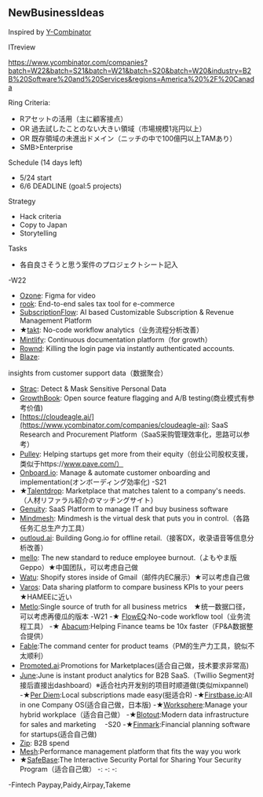 ## NewBusinessIdeas

Inspired by [Y-Combinator](https://www.ycombinator.com/companies)

ITreview

https://www.ycombinator.com/companies?batch=W22&batch=S21&batch=W21&batch=S20&batch=W20&industry=B2B%20Software%20and%20Services&regions=America%20%2F%20Canada

Ring Criteria:
  - Rアセットの活用（主に顧客接点）
  - OR 過去試したことのない大きい領域（市場規模1兆円以上）
  - OR 既存領域の未進出ドメイン（ニッチの中で100億円以上TAMあり）
  - SMB>Enterprise

Schedule (14 days left)
  - 5/24 start
  - 6/6 DEADLINE (goal:5 projects)

Strategy
  - Hack criteria
  - Copy to Japan
  - Storytelling

Tasks
  - 各自良さそうと思う案件のプロジェクトシート記入

-W22
  - [Ozone](https://www.ycombinator.com/companies/ozone): Figma for video
  - [rook](https://www.ycombinator.com/companies/rook): End-to-end sales tax tool for e-commerce
  - [SubscriptionFlow](https://www.ycombinator.com/companies/subscriptionflow): AI based Customizable Subscription & Revenue Management Platform
  - ★[takt](https://www.ycombinator.com/companies/takt): No-code workflow analytics（业务流程分析改善）
  - [Mintlify](https://www.ycombinator.com/companies/mintlify): Continuous documentation platform（for growth）
  - [Rownd](https://www.ycombinator.com/companies/rownd): Killing the login page via instantly authenticated accounts.
  - [Blaze](https://www.ycombinator.com/companies/blaze): 
  
  insights from customer support data（数据聚合）
  - [Strac](https://www.ycombinator.com/companies/strac): Detect & Mask Sensitive Personal Data
  - [GrowthBook](https://www.ycombinator.com/companies/growthbook): Open source feature flagging and A/B testing(商业模式有参考价值)
  - [https://cloudeagle.ai/](https://www.ycombinator.com/companies/cloudeagle-ai): SaaS Research and Procurement Platform（SaaS采购管理效率化，思路可以参考）
  - [Pulley](https://www.ycombinator.com/companies/pulley): Helping startups get more from their equity（创业公司股权支援，类似于https://www.pave.com/）
  - [Onboard.io](https://www.ycombinator.com/companies/onboard-io): Manage & automate customer onboarding and implementation(オンボーディング効率化)
-S21
  - ★[Talentdrop](https://www.ycombinator.com/companies/talentdrop): Marketplace that matches talent to a company's needs.（人材リファラル紹介のマッチングサイト）
  - [Genuity](https://www.ycombinator.com/companies/genuity): SaaS Platform to manage IT and buy business software
  - [Mindmesh](https://www.ycombinator.com/companies/mindmesh): Mindmesh is the virtual desk that puts you in control.（各路任务汇总生产力工具）
  - [outloud.ai](https://www.ycombinator.com/companies/outloud-ai): Building Gong.io for offline retail.（接客DX，收录语音等信息分析改善）
  - [mello](https://www.ycombinator.com/companies/mello): The new standard to reduce employee burnout.（よもやま版Geppo）★中国团队，可以考虑自己做
  - [Watu](https://www.ycombinator.com/companies/watu): Shopify stores inside of Gmail（邮件内EC展示）★可以考虑自己做
  - [Varos](https://www.ycombinator.com/companies/varos): Data sharing platform to compare business KPIs to your peers　★HAMEEに近い
  - [Metlo](https://www.ycombinator.com/companies/metlo):Single source of truth for all business metrics　★统一数据口径，可以考虑再傻瓜的版本
-W21
  -★ [FlowEQ](https://www.ycombinator.com/companies/floweq):No-code workflow tool（业务流程工具）
  -★ [Abacum](https://www.ycombinator.com/companies/abacum):Helping Finance teams be 10x faster（FP&A数据整合提供）
  - [Fable](https://www.ycombinator.com/companies/fable):The command center for product teams（PM的生产力工具，貌似不太顺利）
  - [Promoted.ai](https://www.ycombinator.com/companies/promoted):Promotions for Marketplaces(适合自己做，技术要求非常高)
  - [June](https://www.ycombinator.com/companies/june):June is instant product analytics for B2B SaaS.（Twillio Segment对接后直接出dashboard）※适合社内开发别的项目时顺道做(类似mixpannel)
  -★[Per Diem](https://www.ycombinator.com/companies/per-diem):Local subscriptions made easy(挺适合R)
  -★[Firstbase.io](https://www.ycombinator.com/companies/firstbase-io):All in one Company OS(适合自己做，日本版)
  -★[Worksphere](https://www.ycombinator.com/companies/worksphere):Manage your hybrid workplace（适合自己做）
  -★[Blotout](https://www.ycombinator.com/companies/blotout):Modern data infrastructure for sales and marketing　
-S20
  -★[Finmark](https://www.ycombinator.com/companies/finmark):Financial planning software for startups(适合自己做)
  - [Zip](https://www.ycombinator.com/companies/zip): B2B spend
  - [Mesh](https://www.ycombinator.com/companies/mesh):Performance management platform that fits the way you work
  - ★[SafeBase](https://www.ycombinator.com/companies/safebase):The Interactive Security Portal for Sharing Your Security Program（适合自己做）
  -[]():
  -[]():
  -[]():
  


-Fintech
Paypay,Paidy,Airpay,Takeme







